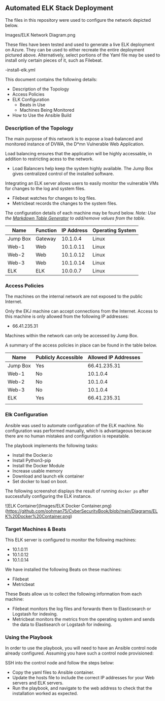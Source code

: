 ## Automated ELK Stack Deployment

The files in this repository were used to configure the network depicted below.

Images/ELK Network Diagram.png

These files have been tested and used to generate a live ELK deployment on Azure. They can be used to either recreate the entire deployment pictured above. Alternatively, select portions of the Yaml file may be used to install only certain pieces of it, such as Filebeat.

  -install-elk.yml

This document contains the following details:
- Description of the Topology
- Access Policies
- ELK Configuration
  - Beats in Use
  - Machines Being Monitored
- How to Use the Ansible Build


### Description of the Topology

The main purpose of this network is to expose a load-balanced and monitored instance of DVWA, the D*mn Vulnerable Web Application.

Load balancing ensures that the application will be highly accessable, in addition to restricting acess to the network.
- Load Balancers help keep the system highly available.  The Jump Box gives centralized control of the installed software.

Integrating an ELK server allows users to easily monitor the vulnerable VMs for changes to the log and system files.
- Filebeat watches for changes to log files.
- Metricbeat records the changes to the system files.

The configuration details of each machine may be found below.
_Note: Use the [Markdown Table Generator](http://www.tablesgenerator.com/markdown_tables) to add/remove values from the table_.

| Name     | Function | IP Address | Operating System |
|----------|----------|------------|------------------|
| Jump Box | Gateway  | 10.1.0.4   | Linux            |
| Web-1    | Web      | 10.1.0.11  | Linux            |
| Web-2    | Web      | 10.1.0.12  | Linux            |
| Web-3    | Web      | 10.1.0.14  | Linux            |
| ELK      | ELK      | 10.0.0.7   | Linux            |


### Access Policies

The machines on the internal network are not exposed to the public Internet. 

Only the EKJ machine can accept connections from the Internet. Access to this machine is only allowed from the following IP addresses:
- 66.41.235.31

Machines within the network can only be accessed by Jump Box.

A summary of the access policies in place can be found in the table below.

| Name     | Publicly Accessible | Allowed IP Addresses |
|----------|---------------------|----------------------|
| Jump Box | Yes                 | 66.41.235.31         |
| Web-1    | No                  | 10.1.0.4             |
| Web-2    | No                  | 10.1.0.4             |
| Web-3    | No                  | 10.1.0.4             |
| ELK      | Yes                 | 66.41.235.31         |
|          |                     |                      |

### Elk Configuration

Ansible was used to automate configuration of the ELK machine. No configuration was performed manually, which is advantageous because there are no human mistakes and configuration is repeatable.

The playbook implements the following tasks:
- Install the Docker.io
- Install Python3-pip
- Install the Docker Module
- Increase usable memory
- Download and launch elk container
- Set docker to load on boot.

The following screenshot displays the result of running `docker ps` after successfully configuring the ELK instance.

![ELK Container](Images/ELK Docker Container.png)
(https://github.com/oohman75/CyberSecurityBook/blob/main/Diagrams/ELK%20Docker%20Container.png)

### Target Machines & Beats
This ELK server is configured to monitor the following machines:
- 10.1.0.11
- 10.1.0.12
- 10.1.0.14

We have installed the following Beats on these machines:
- Filebeat
- Metricbeat

These Beats allow us to collect the following information from each machine:
- Filebeat monitors the log files and forwards them to Elasticsearch or Logstash for indexing.
- Metricbeat monitors the metrics from the operating system and sends the data to Elastisearch or Logstash for indexing.

### Using the Playbook
In order to use the playbook, you will need to have an Ansible control node already configured. Assuming you have such a control node provisioned: 

SSH into the control node and follow the steps below:
- Copy the yaml files to Ansible container.
- Update the hosts file to include the correct IP addresses for your Web servers and ELK servers.
- Run the playbook, and navigate to the web address to check that the installation worked as expected.
